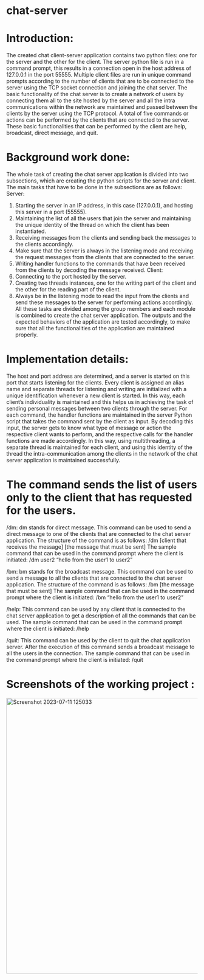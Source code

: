 # chat-server

# Introduction:
The created chat client-server application contains two python files: one for the server and 
the other for the client. The server python file is run in a command prompt, this results in 
a connection open in the host address of 127.0.0.1 in the port 55555. Multiple client files 
are run in unique command prompts according to the number of clients that are to be 
connected to the server using the TCP socket connection and joining the chat server. The 
basic functionality of the chat server is to create a network of users by connecting them all 
to the site hosted by the server and all the intra communications within the network are 
maintained and passed between the clients by the server using the TCP protocol. A total of 
five commands or actions can be performed by the clients that are connected to the server. 
These basic functionalities that can be performed by the client are help, broadcast, direct 
message, and quit.

# Background work done:
The whole task of creating the chat server application is divided into two subsections, 
which are creating the python scripts for the server and client. The main tasks that have to 
be done in the subsections are as follows:
Server: 
1. Starting the server in an IP address, in this case (127.0.0.1), and hosting this server in 
a port (55555).
2. Maintaining the list of all the users that join the server and maintaining the unique 
identity of the thread on which the client has been instantiated. 
3. Receiving messages from the clients and sending back the messages to the clients 
accordingly.
4. Make sure that the server is always in the listening mode and receiving the request 
messages from the clients that are connected to the server.
5. Writing handler functions to the commands that have been received from the clients by 
decoding the message received.
Client:
1. Connecting to the port hosted by the server.
2. Creating two threads instances, one for the writing part of the client and the other for 
the reading part of the client. 
3. Always be in the listening mode to read the input from the clients and send these 
messages to the server for performing actions accordingly.
All these tasks are divided among the group members and each module is combined to
create the chat server application. The outputs and the expected behaviors of the 
application are tested accordingly, to make sure that all the functionalities of the application 
are maintained properly.
# Implementation details:
The host and port address are determined, and a server is started on this port that starts 
listening for the clients. Every client is assigned an alias name and separate threads for 
listening and writing are initialized with a unique identification whenever a new client is 
started. In this way, each client’s individuality is maintained and this helps us in achieving 
the task of sending personal messages between two clients through the server. For each
command, the handler functions are maintained in the server Python script that takes the 
command sent by the client as input. By decoding this input, the server gets to know what 
type of message or action the respective client wants to perform, and the respective calls 
for the handler functions are made accordingly. In this way, using multithreading, a 
separate thread is maintained for each client, and using this identity of the thread the intra-communication among the clients in the network of the chat server application is 
maintained successfully.
# The command sends the list of users only to the client that has requested for the users.
/dm: dm stands for direct message. This command can be used to send a direct message to 
one of the clients that are connected to the chat server application.
The structure of the command is as follows:
/dm [client that receives the message] [the message that must be sent]
The sample command that can be used in the command prompt where the client is 
initiated:
/dm user2 “hello from the user1 to user2”

/bm: bm stands for the broadcast message. This command can be used to send a message 
to all the clients that are connected to the chat server application.
The structure of the command is as follows:
/bm [the message that must be sent]
The sample command that can be used in the command prompt where the client is 
initiated:
/bm “hello from the user1 to user2”


/help: This command can be used by any client that is connected to the chat server 
application to get a description of all the commands that can be used.
The sample command that can be used in the command prompt where the client is 
initiated:
/help

/quit: This command can be used by the client to quit the chat application server. 
After the 
execution of this command sends a broadcast message to all the users in the connection.
The sample command that can be used in the command prompt where the client is 
initiated:
/quit
# Screenshots of the working project :
<img width="725" alt="Screenshot 2023-07-11 125033" src="https://github.com/harshabapatla/chat-server/assets/37333062/22fe92be-a8d3-4a54-b72c-e29bcfd4381b">
